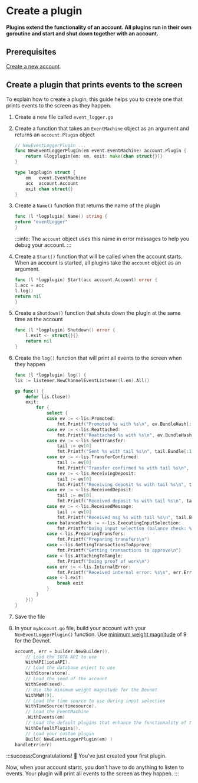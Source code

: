# Create a plugin

**Plugins extend the functionality of an account. All plugins run in their own goroutine and start and shut down together with an account.**

## Prerequisites

[Create a new account](../how-to-guides/create-account.md).

## Create a plugin that prints events to the screen

To explain how to create a plugin, this guide helps you to create one that prints events to the screen as they happen.

1. Create a new file called `event_logger.go`

2. Create a function that takes an `EventMachine` object as an argument and returns an `account.Plugin` object

    ```go
    // NewEventLoggerPlugin ...
    func NewEventLoggerPlugin(em event.EventMachine) account.Plugin {
        return &logplugin{em: em, exit: make(chan struct{})}
    }

    type logplugin struct {
        em   event.EventMachine
        acc  account.Account
        exit chan struct{}
    }
    ```

3. Create a `Name()` function that returns the name of the plugin

    ```go
    func (l *logplugin) Name() string {
	return "eventLogger"
    }  
    ```

    :::info:
    The `account` object uses this name in error messages to help you debug your account.
    :::

4. Create a `Start()` function that will be called when the account starts. When an account is started, all plugins take the `account` object as an argument.

    ```go
    func (l *logplugin) Start(acc account.Account) error {
	l.acc = acc
	l.log()
	return nil
    }
    ```

5. Create a `Shutdown()` function that shuts down the plugin at the same time as the account

    ```go
    func (l *logplugin) Shutdown() error {
        l.exit <- struct{}{}
        return nil
    }
    ```

6. Create the `log()` function that will print all events to the screen when they happen

    ```go
    func (l *logplugin) log() {
	lis := listener.NewChannelEventListener(l.em).All()

	go func() {
		defer lis.Close()
	    exit:
            for {
                select {
                case ev := <-lis.Promoted:
                    fmt.Printf("Promoted %s with %s\n", ev.BundleHash[:10], ev.PromotionTailTxHash)
                case ev := <-lis.Reattached:
                    fmt.Printf("Reattached %s with %s\n", ev.BundleHash[:10], ev.ReattachmentTailTxHash)
                case ev := <-lis.SentTransfer:
                    tail := ev[0]
                    fmt.Printf("Sent %s with tail %s\n", tail.Bundle[:10], tail.Hash)
                case ev := <-lis.TransferConfirmed:
                    tail := ev[0]
                    fmt.Printf("Transfer confirmed %s with tail %s\n", tail.Bundle[:10], tail.Hash)
                case ev := <-lis.ReceivingDeposit:
                    tail := ev[0]
                    fmt.Printf("Receiving deposit %s with tail %s\n", tail.Bundle[:10], tail.Hash)
                case ev := <-lis.ReceivedDeposit:
                    tail := ev[0]
                    fmt.Printf("Received deposit %s with tail %s\n", tail.Bundle[:10], tail.Hash)
                case ev := <-lis.ReceivedMessage:
                    tail := ev[0]
                    fmt.Printf("Received msg %s with tail %s\n", tail.Bundle[:10], tail.Hash)
                case balanceCheck := <-lis.ExecutingInputSelection:
                    fmt.Printf("Doing input selection (balance check: %v) \n", balanceCheck)
                case <-lis.PreparingTransfers:
                    fmt.Printf("Preparing transfers\n")
                case <-lis.GettingTransactionsToApprove:
                    fmt.Printf("Getting transactions to approve\n")
                case <-lis.AttachingToTangle:
                    fmt.Printf("Doing proof of work\n")
                case err := <-lis.InternalError:
                    fmt.Printf("Received internal error: %s\n", err.Error())
                case <-l.exit:
                    break exit
                }
            }
        }()
    }
    ```

7. Save the file

8. In your `myAccount.go` file, build your account with your `NewEventLoggerPlugin()` function.  Use [minimum weight magnitude](root://iota-basics/0.1/concepts/minimum-weight-magnitude.md) of 9 for the Devnet.

    ```go
    account, err = builder.NewBuilder().
        // Load the IOTA API to use
        WithAPI(iotaAPI).
        // Load the database onject to use
        WithStore(store).
        // Load the seed of the account
        WithSeed(seed).
        // Use the minimum weight magnitude for the Devnet
        WithMWM(9).
        // Load the time source to use during input selection
        WithTimeSource(timesource).
        // Load the EventMachine
        .WithEvents(em)
        // Load the default plugins that enhance the functionality of the account
        WithDefaultPlugins().
        // Load your custom plugin
		Build( NewEventLoggerPlugin(em) )
    handleErr(err)
    ```

:::success:Congratulations! :tada:
You've just created your first plugin.

Now, when your account starts, you don't have to do anything to listen to events. Your plugin will print all events to the screen as they happen.
:::
